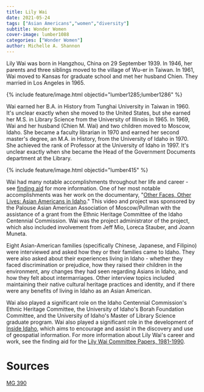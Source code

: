 ```yaml
---
title: Lily Wai
date: 2021-05-24
tags: ["Asian Americans","women","diversity"]
subtitle: Wonder Women
cover-image: lumber1088
categories: ["Wonder Women"]
author: Michelle A. Shannon
---
```


Lily Wai was born in Hangzhou, China on 29 September 1939. In 1946, her parents and three siblings moved to the village of Wu-er in Taiwan. In 1961, Wai moved to Kansas for graduate school and met her husband Chien. They married in Los Angeles in 1965. 

{% include feature/image.html objectid="lumber1285;lumber1286" %}


Wai earned her B.A. in History from Tunghai University in Taiwan in 1960. It's unclear exactly when she moved to the United States, but she earned her M.S. in Library Science from the University of Illinois in 1965. In 1969, Wai and her husband (Chien M. Wai) and two children moved to Moscow, Idaho. She became a faculty librarian in 1970 and earned her second master's degree, an M.A. in History, from the University of Idaho in 1970. She achieved the rank of Professor at the University of Idaho in 1997. It's unclear exactly when she became the Head of the Government Documents department at the Library. 

{% include feature/image.html objectid="lumber415" %}

Wai had many notable accomplishments throughout her life and career - see [finding aid](https://archiveswest.orbiscascade.org/ark:/80444/xv54043/op=fstyle.aspx?t=k&q=) for more information. One of her most notable accomplishments was her work on the documentary, "[Other Faces, Other Lives: Asian Americans in Idaho](https://harvester.lib.uidaho.edu/posts/2021/06/11/other-faces-other-lives-asian-americans-in-idaho.html)." This video and project was sponsored by the Palouse Asian American Association of Moscow/Pullman with the assistance of a grant from the Ethnic Heritage Committee of the Idaho Centennial Commission. Wai was the project administrator of the project, which also included involvement from Jeff Mio, Loreca Stauber, and Joann Muneta.

Eight Asian-American families (specifically Chinese, Japanese, and Filipino) were interviewed and asked how they or their families came to Idaho. They were also asked about their experiences living in Idaho - whether they faced discrimination or prejudice, how they raised their children in the environment, any changes they had seen regarding Asians in Idaho, and how they felt about intermarriages. Other interview topics included maintaining their native cultural heritage practices and identity, and if there were any benefits of living in Idaho as an Asian American. 

Wai also played a significant role on the Idaho Centennial Commission's Ethnic Heritage Committee, the University of Idaho's Borah Foundation Committee, and the University of Idaho's Master of Library Science graduate program. Wai also played a significant role in the development of [Inside Idaho](https://insideidaho.org/about.html), which aims to encourage and assist in the discovery and use of geospatial information. For more information about Lily Wai's career and work, see the finding aid for the [Lily Wai Committee Papers, 1981-1990](https://archiveswest.orbiscascade.org/ark:/80444/xv54043/op=fstyle.aspx?t=k&q=). 

# Sources

[MG 390](https://archiveswest.orbiscascade.org/ark:/80444/xv54043/op=fstyle.aspx?t=k&q=)